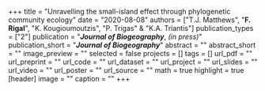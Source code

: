 +++
title = "Unravelling the small-island effect through phylogenetic community ecology"
date = "2020-08-08"
authors = ["T.J. Matthews", "**F. Rigal**", "K. Kougioumoutzis", "P. Trigas" & "K.A. Triantis"]
publication_types = ["2"]
publication = "**_Journal of Biogeography_**, _(in press)_"
publication_short = "**_Journal of Biogeography_**"
abstract = ""
abstract_short = ""
image_preview = ""
selected = false
projects = []
tags = []
url_pdf = ""
url_preprint = ""
url_code = ""
url_dataset = ""
url_project = ""
url_slides = ""
url_video = ""
url_poster = ""
url_source = ""
math = true
highlight = true
[header]
image = ""
caption = ""
+++

